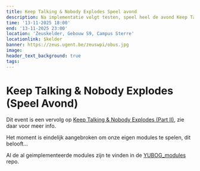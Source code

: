 ```yaml
---
title: Keep Talking & Nobody Explodes Speel avond
description: Na implementatie volgt testen, speel heel de avond Keep Talking & Nobody Explodes, ZEUS EDITIE
time: '13-11-2025 18:00' 
end: '13-11-2025 23:00'
location: 'Zeuskelder, Gebouw S9, Campus Sterre'
locationlink: $kelder
banner: https://zeus.ugent.be/zeuswpi/obus.jpg
image:
header_text_background: true
tags:
---
```


# Keep Talking & Nobody Explodes (Speel Avond)

Dit event is een vervolg op [Keep Talking & Nobody Explodes (Part II)](https://697.pr.zeus.gent/events/25-26/keep_talking_part2/), zie daar voor meer info.

Het moment is eindelijk aangebroken om onze eigen modules te spelen, dit belooft...

Al de al geimplementeerde modules zijn te vinden in de [YUBOG_modules](https://github.com/ZeusWPI/YUBOG_modules) repo.


